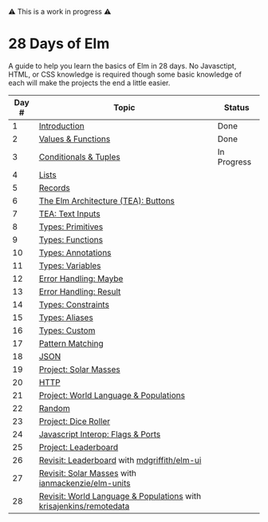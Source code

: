 ⚠️ This is a work in progress ⚠️

# 28 Days of Elm

A guide to help you learn the basics of Elm in 28 days. No Javasctipt, HTML, or CSS knowledge is required though some basic knowledge of each will make the projects the end a little easier.

| Day # | Topic                                                                                                                                                  | Status      |
| ----- | ------------------------------------------------------------------------------------------------------------------------------------------------------ | ----------- |
| 1     | [Introduction](./day_01)                                                                                                                               | Done        |
| 2     | [Values & Functions](./day_02)                                                                                                                         | Done        |
| 3     | [Conditionals & Tuples](./day_03)                                                                                                                      | In Progress |# Day 2 - Values & Functions
| 4     | [Lists](./day_04)                                                                                                                                      |
| 5     | [Records](./day_05)                                                                                                                                    |
| 6     | [The Elm Architecture (TEA): Buttons](./day_06)                                                                                                        |
| 7     | [TEA: Text Inputs](./day_07)                                                                                                                           |
| 8     | [Types: Primitives](./day_08)                                                                                                                          |
| 9     | [Types: Functions](./day_09)                                                                                                                           |
| 10    | [Types: Annotations](./day_10)                                                                                                                         |
| 11    | [Types: Variables](./day_11)                                                                                                                           |
| 12    | [Error Handling: Maybe](./day_12)                                                                                                                      |
| 13    | [Error Handling: Result](./day_13)                                                                                                                     |
| 14    | [Types: Constraints](./day_14)                                                                                                                         |
| 15    | [Types: Aliases](./day_15)                                                                                                                             |
| 16    | [Types: Custom](./day_16)                                                                                                                              |
| 17    | [Pattern Matching](./day_17)                                                                                                                           |
| 18    | [JSON](.day_18)                                                                                                                                        |
| 19    | [Project: Solar Masses](./day_19)                                                                                                                      |
| 20    | [HTTP](./day_20)                                                                                                                                       |
| 21    | [Project: World Language & Populations](./day_21)                                                                                                      |
| 22    | [Random](./day_22)                                                                                                                                     |
| 23    | [Project: Dice Roller](./day_23)                                                                                                                       |
| 24    | [Javascript Interop: Flags & Ports](./day_24)                                                                                                          |
| 25    | [Project: Leaderboard](./day_25)                                                                                                                       |
| 26    | [Revisit: Leaderboard](./day_26) with [mdgriffith/elm-ui](https://package.elm-lang.org/packages/mdgriffith/elm-ui/latest/)                             |
| 27    | [Revisit: Solar Masses](./day_27) with [ianmackenzie/elm-units](https://package.elm-lang.org/packages/ianmackenzie/elm-units/latest/)                  |
| 28    | [Revisit: World Language & Populations](./day_28) with [krisajenkins/remotedata](https://package.elm-lang.org/packages/krisajenkins/remotedata/latest) |
